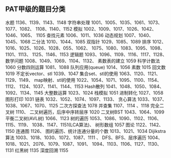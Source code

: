 ﻿## PAT甲级的题目分类

水题								1136、1139、1143、1148
字符串处理							1001、1005、1035、1061、1073、1077、1082、
									1108、1140、1152
模拟								1002、1009、1017、1026、1042、1046、1065、
									1105
查找元素							1006、1011、1036
动态规划							1007、1040、1045、1068
二分法								1010、1044、1085
双指针								1029、1085、1089
排序								1012、1016、1025、1026、1028、055、1062、
									1075、1080、1083、1095、1098、1101、1113、
									1125、1146、1153
逻辑题								1093、1096、1109、1116、1117、1128、
数学问题							1008、1049、1069、1104、1132、
素数表的建立						1059
科学计数法							1060
分数四则运算						1081、1088
队列应用(queue)						1014、1056
素数								1015
回文数								1019
不定长vector、stl					1039、1047
集合set、stl的使用					1063、1120、1121、1129、1149、
map映射、stl的使用					1022、1054、1071、1095、1100、1154、1112、
									1124、1037、1141、1144、1153
Hash散列							1041、1048、1050、1084、1092、1134、1145
大整数运算							1023、1024
栈模拟								1051
进制转化							1027、1058
图形打印							1031
链表								1032、1052、1074、1097、1133、
贪心算法							1033、1037、1038、1067、1070、1125
二次方探查法						1078
并查集								1107、1114 、1118
完全二叉树							1110、
二叉树遍历，后序中序转层序				1020
二叉树BST							1043、1064、1099
平衡二叉树(AVL树)					1066、1123
树的遍历							1053、1086、1090、1102、1106、1115、1119、
									1038、1147、1151(LCA算法)、
树形数组							1057
图论								1122、1142、1150
连通图								1126、
图的遍历、统计连通分量的个数			1013、1021、1034
Dijikstra算法						1003、1018、1030、1072、1087、1111 、
DFS、BFS、层序遍历					1004、1018、1021、2076、1079、1087、1091、
									1094、1103、1106、1127、1130、1131
红黑树								1135
深度回溯							1155

